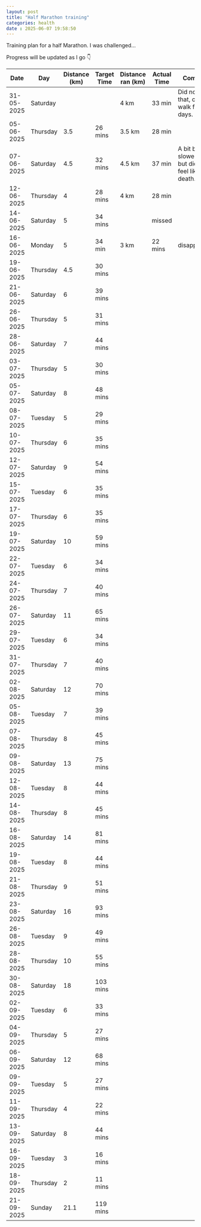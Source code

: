 ```yaml
---
layout: post
title: "Half Marathon training" 
categories: health
date : 2025-06-07 19:58:50
---
```


Training plan for a half Marathon. I was challenged...

Progress will be updated as I go 👇️

| Date       | Day       | Distance (km) | Target Time | Distance ran (km) | Actual Time | Comment |
|------------|-----------|----------------|-------------|----------------------|-------------|---|
| 31-05-2025 | Saturday  |                |             | 4 km                 | 33 min      | Did not enjoy that, could nt walk for days. |
| 05-06-2025 | Thursday  | 3.5            | 26 mins     | 3.5 km               | 28 min      |   |
| 07-06-2025 | Saturday  | 4.5            | 32 mins     | 4.5 km               | 37 min      | A bit better, slower pace but did not feel like death. |
| 12-06-2025 | Thursday  | 4              | 28 mins     |           4 km           |    28 min         |   |
| 14-06-2025 | Saturday  | 5              | 34 mins     |                      |     missed        |   |
 16-06-2025 | Monday | 5 | 34 min | 3 km | 22 mins| disappointing|
| 19-06-2025 | Thursday  | 4.5            | 30 mins     |                      |             |   |
| 21-06-2025 | Saturday  | 6              | 39 mins     |                      |             |   |
| 26-06-2025 | Thursday  | 5              | 31 mins     |                      |             |   |
| 28-06-2025 | Saturday  | 7              | 44 mins     |                      |             |   |
| 03-07-2025 | Thursday  | 5              | 30 mins     |                      |             |   |
| 05-07-2025 | Saturday  | 8              | 48 mins     |                      |             |   |
| 08-07-2025 | Tuesday   | 5              | 29 mins     |                      |             |   |
| 10-07-2025 | Thursday  | 6              | 35 mins     |                      |             |   |
| 12-07-2025 | Saturday  | 9              | 54 mins     |                      |             |   |
| 15-07-2025 | Tuesday   | 6              | 35 mins     |                      |             |   |
| 17-07-2025 | Thursday  | 6              | 35 mins     |                      |             |   |
| 19-07-2025 | Saturday  | 10             | 59 mins     |                      |             |   |
| 22-07-2025 | Tuesday   | 6              | 34 mins     |                      |             |   |
| 24-07-2025 | Thursday  | 7              | 40 mins     |                      |             |   |
| 26-07-2025 | Saturday  | 11             | 65 mins     |                      |             |   |
| 29-07-2025 | Tuesday   | 6              | 34 mins     |                      |             |   |
| 31-07-2025 | Thursday  | 7              | 40 mins     |                      |             |   |
| 02-08-2025 | Saturday  | 12             | 70 mins     |                      |             |   |
| 05-08-2025 | Tuesday   | 7              | 39 mins     |                      |             |   |
| 07-08-2025 | Thursday  | 8              | 45 mins     |                      |             |   |
| 09-08-2025 | Saturday  | 13             | 75 mins     |                      |             |   |
| 12-08-2025 | Tuesday   | 8              | 44 mins     |                      |             |   |
| 14-08-2025 | Thursday  | 8              | 45 mins     |                      |             |   |
| 16-08-2025 | Saturday  | 14             | 81 mins     |                      |             |   |
| 19-08-2025 | Tuesday   | 8              | 44 mins     |                      |             |   |
| 21-08-2025 | Thursday  | 9              | 51 mins     |                      |             |   |
| 23-08-2025 | Saturday  | 16             | 93 mins     |                      |             |   |
| 26-08-2025 | Tuesday   | 9              | 49 mins     |                      |             |   |
| 28-08-2025 | Thursday  | 10             | 55 mins     |                      |             |   |
| 30-08-2025 | Saturday  | 18             | 103 mins    |                      |             |   |
| 02-09-2025 | Tuesday   | 6              | 33 mins     |                      |             |   |
| 04-09-2025 | Thursday  | 5              | 27 mins     |                      |             |   |
| 06-09-2025 | Saturday  | 12             | 68 mins     |                      |             |   |
| 09-09-2025 | Tuesday   | 5              | 27 mins     |                      |             |   |
| 11-09-2025 | Thursday  | 4              | 22 mins     |                      |             |   |
| 13-09-2025 | Saturday  | 8              | 44 mins     |                      |             |   |
| 16-09-2025 | Tuesday   | 3              | 16 mins     |                      |             |   |
| 18-09-2025 | Thursday  | 2              | 11 mins     |                      |             |   |
| 21-09-2025 | Sunday    | 21.1           | 119 mins    |                      |             |   |
